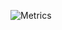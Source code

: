 ![Metrics](https://metrics.lecoq.io/?template=classic&topics=1&base=header%2C%20activity%2C%20community%2C%20repositories%2C%20metadata&base.indepth=false&base.hireable=false&base.skip=false&topics=false&topics.mode=icons&topics.sort=stars&topics.limit=15&config.timezone=Europe%2FParis)

